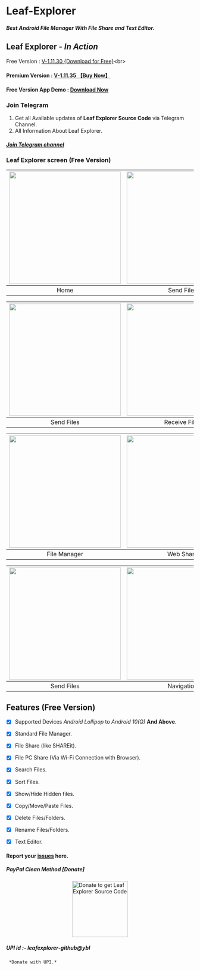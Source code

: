 # Leaf-Explorer
##### Best Android File Manager With File Share and Text Editor.

## Leaf Explorer - *In Action*

Free Version : [V-1.11.30 {Download for Free}](https://github.com/Shiv-Shambhu/Leaf-Explorer/blob/main/Version/Leaf%20Explorer(Github-V-1.11.30).zip)<br>

#### Premium Version : [V-1.11.35 【Buy Now】](https://github.com/Shiv-Shambhu/Leaf-Explorer/blob/main/V-1.11.35.MD)<br>

#### Free Version App Demo : [Download Now](https://github.com/Shiv-Shambhu/Leaf-Explorer/releases/tag/V-1.11.30-Free)<br>

### Join Telegram
1. Get all Available updates of **Leaf Explorer Source Code** via Telegram Channel.
2. All Information About Leaf Explorer.
##### [Join Telegram channel](https://t.me/LeafExplorer)</br>


### Leaf Explorer screen (Free Version)
| <img src = "https://github.com/Shiv-Shambhu/Leaf-Explorer/blob/main/home_page.jpg" width = "300"/> | <img src = "https://github.com/Shiv-Shambhu/Leaf-Explorer/blob/main/PicsArt_12-28-05.22.30.jpg" width = "300"/> |
|:---:|:---:|
| Home | Send Files |

| <img src = "https://github.com/Shiv-Shambhu/Leaf-Explorer/blob/main/send_file.jpg" width = "300"/> | <img src = "https://github.com/Shiv-Shambhu/Leaf-Explorer/blob/main/receive.jpg" width = "300"/>|
|:---:|:---:|
| Send Files | Receive Files |

| <img src = "https://github.com/Shiv-Shambhu/Leaf-Explorer/blob/main/PicsArt_12-28-05.19.27.jpg" width = "300"/> | <img src = "https://github.com/Shiv-Shambhu/Leaf-Explorer/blob/main/PicsArt_12-28-05.24.50.jpg" width = "300"/> |
|:---:|:---:|
| File Manager | Web Share |

| <img src = "https://github.com/Shiv-Shambhu/Leaf-Explorer/blob/main/PicsArt_12-28-05.29.55.jpg" width = "300"/> | <img src = "https://github.com/Shiv-Shambhu/Leaf-Explorer/blob/main/navigation_srawer.jpg" width = "300"/>|
|:---:|:---:|
| Send Files | Navigation |


## Features (Free Version)
- [x] Supported Devices *Android Lollipop* to *Android 10(Q)* **And Above**.
- [x] Standard File Manager.
- [x] File Share (like SHAREit).
- [x] File PC Share (Via Wi-Fi Connection with Browser).
- [x] Search Files.
- [x] Sort Files.
- [x] Show/Hide Hidden files.
- [x] Copy/Move/Paste Files.
- [x] Delete Files/Folders.
- [x] Rename Files/Folders.
- [x] Text Editor.


#### Report your [issues](https://github.com/Shiv-Shambhu/Leaf-Explorer/issues) here.



##### PayPal Clean Method [Donate]
<a href="http://paypal.me/premium813" target="_blank" title="Buy me a Coffee"><img width="150" style="border:0px;width:150px;display:block;margin:0 auto" src="https://github.com/mjbdl/Premium-SmartWebView/blob/master/app/donate-now-button-n-dim-300x162.jpg" border="0" alt="Donate to get Leaf Explorer Source Code" /></a>
##### UPI id :- leafexplorer-github@ybl 
     *Donate with UPI.*
